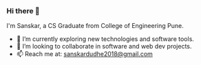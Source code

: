 ### Hi there 👋
I'm Sanskar, a CS Graduate from College of Engineering Pune.
 * 🔭 I’m currently exploring new technologies and software tools.
 * 👯 I’m looking to collaborate in software and web dev projects.
 * 📫 Reach me at: [sanskardudhe2018@gmail.com](mailto:sanskardudhe2018@gmail.com)

<!--
**sanskardudhe09/sanskardudhe09** is a ✨ _special_ ✨ repository because its `README.md` (this file) appears on your GitHub profile.

Here are some ideas to get you started:

- 🔭 I’m currently working on ...
- 🌱 I’m currently learning ...
- 👯 I’m looking to collaborate on ...
- 🤔 I’m looking for help with ...
- 💬 Ask me about ...
- 📫 How to reach me: ...
- 😄 Pronouns: ...
- ⚡ Fun fact: ...
-->
